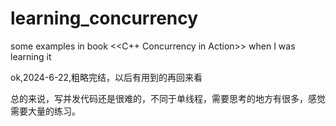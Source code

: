 # learning_concurrency
some examples in book <<C++ Concurrency in Action>> when I was learning it


ok,2024-6-22,粗略完结，以后有用到的再回来看


总的来说，写并发代码还是很难的，不同于单线程，需要思考的地方有很多，感觉需要大量的练习。
